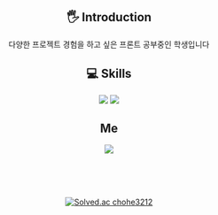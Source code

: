 <div align=center>

  
 ## 🖐 Introduction  
다양한 프로젝트 경험을 하고 싶은 프론트 공부중인 학생입니다
  <br/>
  
 ## 💻 Skills 
 <img src="https://img.shields.io/badge/JavaScript-F7DF1E?style=flat&logo=javascript&logoColor=white"/>
  <img src="https://img.shields.io/badge/React-61DAFB?style=flat&logo=React&logoColor=white"/>
 
  <br/>
  
 ## Me
  <a href="https://chohe3212.tistory.com"><img src="https://img.shields.io/badge/Tistory-000000?style=flat&logo=Tistory&logoColor=white"/></a>
  
<br/>
<br/>
<br/>
  
[![Solved.ac
chohe3212](http://mazassumnida.wtf/api/v2/generate_badge?boj=chohe3212)](https://solved.ac/chohe3212) 
</div>
